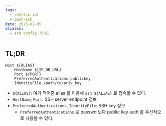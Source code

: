 ```yaml
---
tags:
  - shellscript
  - bash-ssh
date: 2025-02-05
aliases:
  - ssh config 가이드
---
```

## TL;DR

```
Host ${ALIAS}
	HostName ${IP_OR_URL}
	Port ${PORT}
	PreferredAuthentications publickey
	IdentityFile /path/to/priv_key
```

- `${ALIAS}`: 여기 적어준 alias 를 이용해 `ssh ${ALIAS}` 로 접속할 수 있다.
- `HostName`, `Port`: SSH server endpoint 정보
- `PreferredAuthentications`, `IdentityFile`: SSH key 정보
	- `PreferredAuthentications` 로 passwd 보다 public key auth 를 우선적으로 사용할 수 있다.